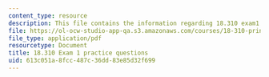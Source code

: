 ```yaml
---
content_type: resource
description: This file contains the information regarding 18.310 exam1 practice questions.
file: https://ol-ocw-studio-app-qa.s3.amazonaws.com/courses/18-310-principles-of-discrete-applied-mathematics-fall-2013/613c051a8fcc487c36dd83e85d32f699_MIT18_310F13_PracExam1.pdf
file_type: application/pdf
resourcetype: Document
title: 18.310 Exam 1 practice questions
uid: 613c051a-8fcc-487c-36dd-83e85d32f699
---
```


